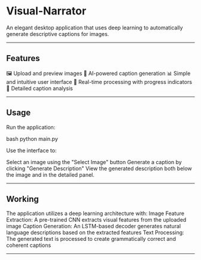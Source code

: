 # Visual-Narrator

An elegant desktop application that uses deep learning to automatically generate descriptive captions for images.

---

## Features

🖼️ Upload and preview images
🤖 AI-powered caption generation
📊 Simple and intuitive user interface
🔄 Real-time processing with progress indicators
📝 Detailed caption analysis

---

## Usage

Run the application:

bash
python main.py

Use the interface to:

Select an image using the "Select Image" button
Generate a caption by clicking "Generate Description"
View the generated description both below the image and in the detailed panel.

---

## Working

The application utilizes a deep learning architecture with:
Image Feature Extraction: A pre-trained CNN extracts visual features from the uploaded image
Caption Generation: An LSTM-based decoder generates natural language descriptions based on the extracted features
Text Processing: The generated text is processed to create grammatically correct and coherent captions

---


 
